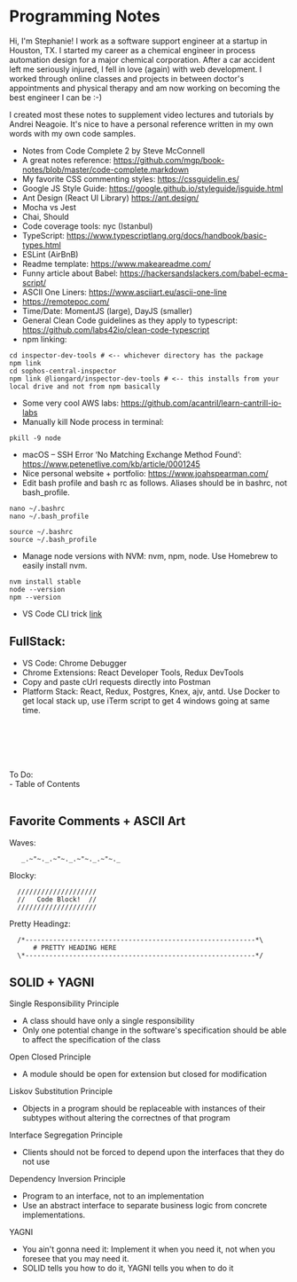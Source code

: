 # Programming Notes

Hi, I'm Stephanie! I work as a software support engineer at a startup in Houston, TX. I started my career as a chemical engineer in process automation design for a major chemical corporation. After a car accident left me seriously injured, I fell in love (again) with web development. I worked through online classes and projects in between doctor's appointments and physical therapy and am now working on becoming the best engineer I can be :-)

I created most these notes to supplement video lectures and tutorials by Andrei Neagoie. It's nice to have a personal reference written in my own words with my own code samples. 

- Notes from Code Complete 2 by Steve McConnell
- A great notes reference: https://github.com/mgp/book-notes/blob/master/code-complete.markdown
- My favorite CSS commenting styles: https://cssguidelin.es/
- Google JS Style Guide: https://google.github.io/styleguide/jsguide.html
- Ant Design (React UI Library) https://ant.design/
- Mocha vs Jest
- Chai, Should
- Code coverage tools: nyc (Istanbul)
- TypeScript: https://www.typescriptlang.org/docs/handbook/basic-types.html
- ESLint (AirBnB)
- Readme template: https://www.makeareadme.com/
- Funny article about Babel: https://hackersandslackers.com/babel-ecma-script/
- ASCII One Liners: https://www.asciiart.eu/ascii-one-line
- https://remotepoc.com/
- Time/Date: MomentJS (large), DayJS (smaller)
- General Clean Code guidelines as they apply to typescript: https://github.com/labs42io/clean-code-typescript
- npm linking:
```
cd inspector-dev-tools # <-- whichever directory has the package
npm link
cd sophos-central-inspector
npm link @liongard/inspector-dev-tools # <-- this installs from your local drive and not from npm basically
```
- Some very cool AWS labs: https://github.com/acantril/learn-cantrill-io-labs
- Manually kill Node process in terminal:
```
pkill -9 node
```
- macOS – SSH Error ‘No Matching Exchange Method Found’: https://www.petenetlive.com/kb/article/0001245
- Nice personal website + portfolio: https://www.joahspearman.com/
- Edit bash profile and bash rc as follows. Aliases should be in bashrc, not bash_profile. 
```
nano ~/.bashrc
nano ~/.bash_profile

source ~/.bashrc
source ~/.bash_profile
```
- Manage node versions with NVM: nvm, npm, node. Use Homebrew to easily install nvm.
```
nvm install stable
node --version
npm --version
```
- VS Code CLI trick [link](https://techstacker.com/how-to-open-vscode-terminal-command-line/)



## FullStack:

- VS Code: Chrome Debugger
- Chrome Extensions: React Developer Tools, Redux DevTools
- Copy and paste cUrl requests directly into Postman
- Platform Stack: React, Redux, Postgres, Knex, ajv, antd. Use Docker to get local stack up, use iTerm script to get 4 windows going at same time. 

<br>
<br>
<br>
<br>
<br>
To Do:<br>
- Table of Contents
<br>
<br>


## Favorite Comments + ASCII Art
Waves:
```
   _.~"~._.~"~._.~"~._.~"~._
```

Blocky:
```
  ////////////////////
  //   Code Block!  //
  ////////////////////
  ```

Pretty Headingz:
```
  /*----------------------------------------------------------*\
      # PRETTY HEADING HERE
  \*----------------------------------------------------------*/
  ```
  
  ## SOLID + YAGNI
  Single Responsibility Principle
  - A class should have only a single responsibility
  - Only one potential change in the software's specification should be able to affect the specification of the class
  
  Open Closed Principle
  - A module should be open for extension but closed for modification
  
  Liskov Substitution Principle
  - Objects in a program should be replaceable with instances of their subtypes without altering the correctnes of that program
  
  Interface Segregation Principle
  - Clients should not be forced to depend upon the interfaces that they do not use
  
  Dependency Inversion Principle
  - Program to an interface, not to an implementation
  - Use an abstract interface to separate business logic from concrete implementations.
  
  YAGNI
  - You ain't gonna need it: Implement it when you need it, not when you foresee that you may need it.
  - SOLID tells you how to do it, YAGNI tells you when to do it



